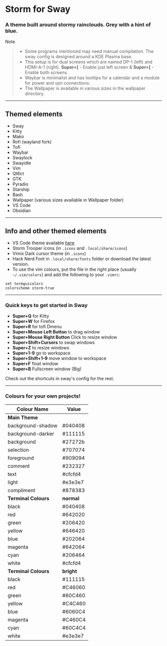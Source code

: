 # Storm for Sway

### A theme built around stormy rainclouds. Grey with a hint of blue.


Note
> - Some programs mentioned may need manual compilation. The sway config is designed around a KDE Plasma base.
> - This setup is for dual screens which are named DP-1 (left) and HDMI-A-1 (right). **Super+[** - Enable just left screen & **Super+]** - Enable both screens.
> - Waybar is minimalist and has tooltips for a calendar and a module for power and vpn connections.
> - The Wallpaper is available in various sizes in the wallpaper directory.
>
>

---

## Themed elements

- Sway
- Kitty
- Mako
- Rofi (wayland fork)
- Tofi
- Waybar
- Swaylock
- Swayidle
- Vim
- Qt6ct
- GTK
- Pyradio
- Starship
- Bash
- Wallpaper (various sizes available in Wallpaper folder)
- VS Code
- Obsidian

---

## Info and other themed elements

- VS Code theme available [here](https://marketplace.visualstudio.com/items?itemName=JackdawDev.storm-darktheme&ssr=false)
- Storm Trooper icons (in `.icons` and `.local/share/icons`)
- Vimix Dark cursor theme (in `.icons`)
- Hack Nerd Font in `.local/share/fonts` folder or download the latest version. 
- To use the vim colours, put the file in the right place (usually `~/.vim/colors`) and add the following to your `.vimrc`:
```text
set termguicolors
colorscheme storm-true
```
---

### Quick keys to get started in Sway

- **Super+Q** for Kitty
- **Super+W** for Firefox
- **Super+R** for tofi Dmenu
- **Super+Mouse Left Button** to drag window
- **Super+Mouse Right Button** Click to resize window
- **Super+Shift+Cursors** to swap windows
- **Super+Z** to resize windows
- **Super+1-9** go to workspace
- **Super+Shift+1-9** move window to workspace
- **Super+F** float window
- **Super+B** Fullscreen window (Big)

Check out the shortcuts in sway's config for the rest.

---

### Colours for your own projects!

| Colour Name | Value |
| --- | --- |
| **Main Theme** | |
| background-shadow | \#040408 |
| background-darker | \#111115 |
| background| \#27272b |
| selection | \#707074 |
| foreground | \#909094 |
| comment | \#232327 |
| text | \#cfcfd4 |
| light | \#e3e3e7 |
| compliment | \#878383 |
| **Terminal Colours** | **normal** |
| black | \#040408 |
| red | \#642020 |
| green | \#206420 |
| yellow | \#646420 |
| blue | \#202064 |
| magenta | \#642064 |
| cyan | \#206464 |
| white | \#cfcfd4 |
| **Terminal Colours** | **bright** |
| black | \#111115 |
| red | \#C46060 |
| green | \#60C460 |
| yellow | \#C4C460 |
| blue | \#6060C4 |
| magenta | \#C460C4 |
| cyan | \#60C4C4 |
| white | \#e3e3e7 |
